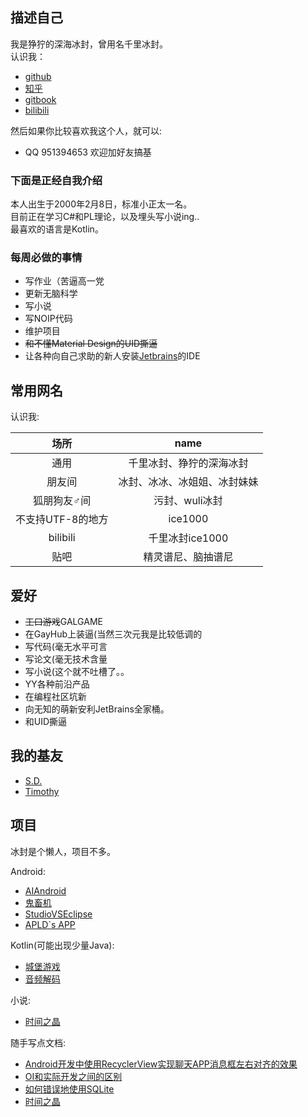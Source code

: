 
## 描述自己
我是狰狞的深海冰封，曾用名千里冰封。<br/>
认识我：

+ [github](https://github.com/ice1000)
+ [知乎](https://www.zhihu.com/people/qian-li-bing-feng-36)
+ [gitbook](https://www.gitbook.com/@ice1000/dashboard)
+ [bilibili](http://space.bilibili.com/8309713)

然后如果你比较喜欢我这个人，就可以:
+ QQ 951394653 欢迎加好友搞基

### 下面是正经自我介绍
本人出生于2000年2月8日，标准小正太一名。<br/>
目前正在学习C#和PL理论，以及埋头写小说ing..<br/>
最喜欢的语言是Kotlin。

### 每周必做的事情
+ 写作业（苦逼高一党
+ 更新无脑科学
+ 写小说
+ 写NOIP代码
+ 维护项目
+ ~~和不懂Material Design的UID撕逼~~
+ 让各种向自己求助的新人安装[Jetbrains](http://www.jetbrains.com/)的IDE

## 常用网名
认识我:

场所 				| name
:---: 				|:---:
通用				|千里冰封、狰狞的深海冰封
朋友间				|冰封、冰冰、冰姐姐、冰封妹妹
狐朋狗友♂间			        |污封、wuli冰封
不支持UTF-8的地方	                |ice1000
bilibili			|千里冰封ice1000
贴吧				|精灵谱尼、脑抽谱尼

## 爱好
+ ~~工口游戏~~GALGAME
+ 在GayHub上装逼(当然三次元我是比较低调的
+ 写代码(毫无水平可言
+ 写论文(毫无技术含量
+ 写小说(这个就不吐槽了。。
+ YY各种前沿产品
+ 在编程社区坑新
+ 向无知的萌新安利JetBrains全家桶。
+ 和UID撕逼

## 我的基友
+ [S.D.](https://github.com/Predator-SD "他叫我老婆")
+ [Timothy](https://github.com/iXinwei "姓张名新伟")

## 项目

冰封是个懒人，项目不多。

Android:
+ [AIAndroid](https://github.com/ice1000/AIAndroid "我称之为人工少女")
+ [鬼畜机](https://github.com/ice1000/GhostAnimalPlayer "手机上弹奏属于你的鬼畜")
+ [StudioVSEclipse](https://github.com/ice1000/StudioVSEclipse "一款打飞机游戏")
+ [APLD`s APP](https://github.com/ice1000/ALPD-app "后端做的很机智")

Kotlin(可能出现少量Java):
+ [城堡游戏](https://github.com/ice1000/Castle-game "使用Java swing和Kotlin实现")
+ [音频解码](https://github.com/ice1000/IceAudioDecoder "还没做完")

小说:
+ [时间之晶](https://www.gitbook.com/book/ice1000/time-crystal/details)

随手写点文档:

+ [Android开发中使用RecyclerView实现聊天APP消息框左右对齐的效果](https://github.com/ice1000/dialogs/blob/master/%E9%80%9A%E7%94%A8raw/%E8%A3%85%E9%80%BC%E8%AE%BA%E6%96%87/Android%E5%BC%80%E5%8F%91%E4%B8%AD%E4%BD%BF%E7%94%A8RecyclerView%E5%AE%9E%E7%8E%B0%E8%81%8A%E5%A4%A9APP%E6%B6%88%E6%81%AF%E6%A1%86%E5%B7%A6%E5%8F%B3%E5%AF%B9%E9%BD%90%E7%9A%84%E6%95%88%E6%9E%9C.pdf "pdf链接")
+ [OI和实际开发之间的区别](https://github.com/ice1000/dialogs/blob/master/%E9%80%9A%E7%94%A8raw/%E8%A3%85%E9%80%BC%E8%AE%BA%E6%96%87/OI%26dev.pdf "欢迎批评指正")
+ [如何错误地使用SQLite](https://github.com/ice1000/dialogs/blob/master/%E9%80%9A%E7%94%A8raw/%E8%A3%85%E9%80%BC%E8%AE%BA%E6%96%87/%E8%AE%BA%E6%96%87%E4%B8%80.pdf "曾在鬼畜机中用过")
+ [时间之晶](https://ice1000.gitbooks.io/time-crystal/content/index.html)
